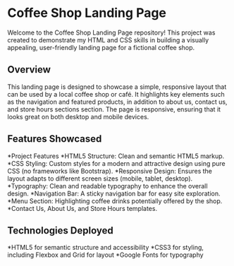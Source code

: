 # Coffee Shop Landing Page

Welcome to the Coffee Shop Landing Page repository! This project was created to demonstrate my HTML and CSS skills in building a visually appealing, user-friendly landing page for a fictional coffee shop.

## Overview

This landing page is designed to showcase a simple, responsive layout that can be used by a local coffee shop or café. It highlights key elements such as the navigation and featured products, in addition to about us, contact us, and store hours sections section. The page is responsive, ensuring that it looks great on both desktop and mobile devices.

## Features Showcased
*Project Features
*HTML5 Structure: Clean and semantic HTML5 markup.
*CSS Styling: Custom styles for a modern and attractive design using pure CSS (no frameworks like Bootstrap).
*Responsive Design: Ensures the layout adapts to different screen sizes (mobile, tablet, desktop).
*Typography: Clean and readable typography to enhance the overall design.
*Navigation Bar: A sticky navigation bar for easy site exploration.
*Menu Section: Highlighting coffee drinks potentially offered by the shop.
*Contact Us, About Us, and Store Hours templates.

## Technologies Deployed
*HTML5 for semantic structure and accessibility
*CSS3 for styling, including Flexbox and Grid for layout
*Google Fonts for typography
